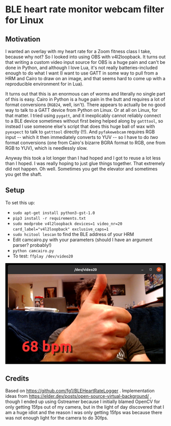 # BLE heart rate monitor webcam filter for Linux

## Motivation

I wanted an overlay with my heart rate for a Zoom fitness class I take,
because why not?  So I looked into using OBS with v4l2loopback.  It turns
out that writing a custom video input source for OBS is a huge pain and
can't be done in Python, and although I love Lua, it's not really
batteries-included enough to do what I want (I want to use GATT in some way
to pull from a HRM and Cairo to draw on an image, and that seems hard to
come up with a reproducible environment for in Lua).

It turns out that this is an enormous can of worms and literally no single
part of this is easy.  Cairo in Python is a huge pain in the butt and
requires a lot of format conversions (`RGB24`, well, isn't).  There appears
to actually be no good way to talk to a GATT device from Python on Linux. 
Or at all on Linux, for that matter.  I tried using `pygatt`, and it
inexplicably cannot reliably connect to a BLE device sometimes without first
being helped along by `gatttool`, so instead I use someone else's script
that does this huge ball of wax with `pyexpect` to talk to `gatttool`
directly (!!).  And `pyfakewebcam` requires RGB input -- which it then
immediately converts to YUV -- so I have to do *two* format conversions (one
from Cairo's bizarre BGRA format to RGB, one from RGB to YUV), which is
needlessly slow.

Anyway this took a lot longer than I had hoped and I got to reuse a lot less
than I hoped.  I was really hoping to just glue things together.  That
extremely did not happen.  Oh well.  Sometimes you get the elevator and
sometimes you get the shaft.

## Setup

To set this up:

* `sudo apt-get install python3-gst-1.0`
* `pip3 install -r requirements.txt`
* `sudo modprobe v4l2loopback devices=1 video_nr=20 card_label="v4l2loopback" exclusive_caps=1`
* `sudo hcitool lescan` to find the BLE address of your HRM
* Edit camcairo.py with your parameters (should I have an argument parser?  probably!)
* `python camcairo.py`
* To test: `ffplay /dev/video20`

![an example image captured with this](example.jpg)

## Credits

Based on https://github.com/fg1/BLEHeartRateLogger .  Implementation ideas
from https://elder.dev/posts/open-source-virtual-background/ , though I
ended up using Gstreamer because I initially blamed OpenCV for only getting
15fps out of my camera, but in the light of day discovered that I am a huge
idiot and the reason I was only getting 15fps was because there was not
enough light for the camera to do 30fps.
